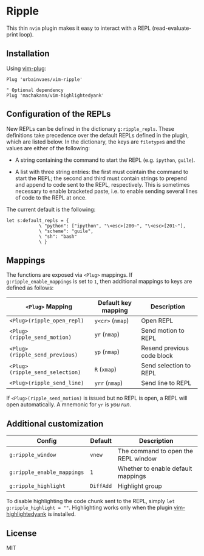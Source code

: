 # Ripple

This thin `nvim` plugin makes it easy to interact with a REPL (read-evaluate-print loop).

## Installation

Using [vim-plug](https://github.com/junegunn/vim-plug):

```vim
Plug 'urbainvaes/vim-ripple'

" Optional dependency
Plug 'machakann/vim-highlightedyank'
```

## Configuration of the REPLs

New REPLs can be defined in the dictionary `g:ripple_repls`.
These definitions take precedence over the default REPLs defined in the plugin,
which are listed below.
In the dictionary, the keys are `filetype`s
and the values are either of the following:

- A string containing the command to start the REPL (e.g. `ipython`, `guile`).

- A list with three string entries:
the first must cointain the command to start the REPL;
the second and third must contain strings to prepend and append to code sent to the REPL,
respectively.
This is sometimes necessary to enable bracketed paste,
i.e. to enable sending several lines of code to the REPL at once.

The current default is the following:
```vim
let s:default_repls = {
            \ "python": ["ipython", "\<esc>[200~", "\<esc>[201~"],
            \ "scheme": "guile",
            \ "sh": "bash"
            \ }
```

## Mappings

The functions are exposed via `<Plug>` mappings.
If `g:ripple_enable_mappings` is set to `1`,
then additional mappings to keys are defined as follows:

| `<Plug>` Mapping                | Default key mapping | Description                |
| -----------------------------   | ------------------- | -----------                |
| `<Plug>(ripple_open_repl)`      | `y<cr>` (`nmap`)    | Open REPL                  |
| `<Plug>(ripple_send_motion)`    | `yr` (`nmap`)       | Send motion to REPL        |
| `<Plug>(ripple_send_previous)`  | `yp` (`nmap`)       | Resend previous code block |
| `<Plug>(ripple_send_selection)` | `R` (`xmap`)        | Send selection to REPL     |
| `<Plug>(ripple_send_line)`      | `yrr` (`nmap`)      | Send line to REPL          |

If `<Plug>(ripple_send_motion)` is issued but no REPL is open,
a REPL will open automatically.
A mnemonic for `yr` is *you run*.

## Additional customization

| Config                     | Default   | Description                         |
| ------                     | -------   | -----------                         |
| `g:ripple_window`          | `vnew`    | The command to open the REPL window |
| `g:ripple_enable_mappings` | `1`       | Whether to enable default mappings  |
| `g:ripple_highlight`       | `DiffAdd` | Highlight group                     |

To disable highlighting the code chunk sent to the REPL, simply `let g:ripple_highlight = ""`.
Highlighting works only when the plugin [vim-highlightedyank](https://github.com/machakann/vim-highlightedyank) is installed.

## License

MIT
